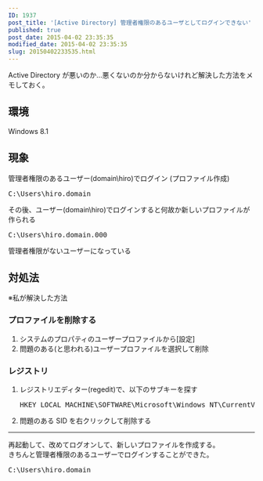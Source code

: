 ```yaml
---
ID: 1937
post_title: '[Active Directory] 管理者権限のあるユーザとしてログインできない'
published: true
post_date: 2015-04-02 23:35:35
modified_date: 2015-04-02 23:35:35
slug: 20150402233535.html
---
```

<p>Active Directory が悪いのか…悪くないのか分からないけれど解決した方法をメモしておく。</p>
<h2>環境</h2>
<p>Windows 8.1</p>
<h2>現象</h2>
<p>管理者権限のあるユーザー(domain\hiro)でログイン (プロファイル作成)</p>
<pre>C:\Users\hiro.domain</pre>
<p>その後、ユーザー(domain\hiro)でログインすると何故か新しいプロファイルが作られる</p>
<pre>C:\Users\hiro.domain.000</pre>
<p>管理者権限がないユーザーになっている</p>
<h2>対処法</h2>
<p>※私が解決した方法</p>
<h3>プロファイルを削除する</h3>
<ol>
<li>システムのプロパティのユーザープロファイルから[設定]</li>
<li>問題のある<span class="text-muted">(と思われる)</span>ユーザープロファイルを選択して削除</li>
</ol>
<h3>レジストリ</h3>
<ol>
<li>レジストリエディター(regedit)で、以下のサブキーを探す</li>
<pre>HKEY_LOCAL_MACHINE\SOFTWARE\Microsoft\Windows NT\CurrentVersion\ProfileList</pre>
<li>問題のある SID を右クリックして削除する</li>
</ol>
<hr>
<p>再起動して、改めてログオンして、新しいプロファイルを作成する。<br />
きちんと管理者権限のあるユーザーでログインすることができた。</p>
<pre>C:\Users\hiro.domain</pre>